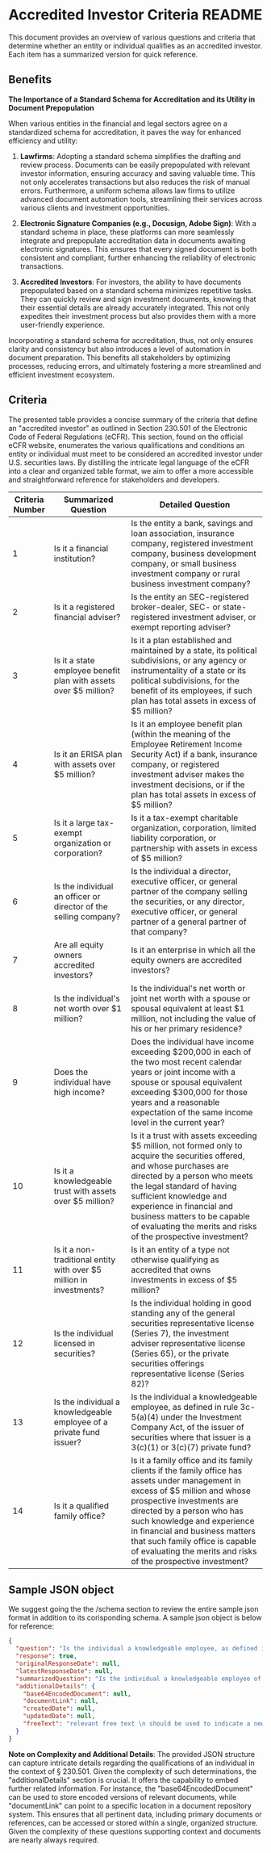 # Accredited Investor Criteria README

This document provides an overview of various questions and criteria that determine whether an entity or individual qualifies as an accredited investor. Each item has a summarized version for quick reference.

## Benefits

**The Importance of a Standard Schema for Accreditation and its Utility in Document Prepopulation**

When various entities in the financial and legal sectors agree on a standardized schema for accreditation, it paves the way for enhanced efficiency and utility:

1. **Lawfirms**: Adopting a standard schema simplifies the drafting and review process. Documents can be easily prepopulated with relevant investor information, ensuring accuracy and saving valuable time. This not only accelerates transactions but also reduces the risk of manual errors. Furthermore, a uniform schema allows law firms to utilize advanced document automation tools, streamlining their services across various clients and investment opportunities.

2. **Electronic Signature Companies (e.g., Docusign, Adobe Sign)**: With a standard schema in place, these platforms can more seamlessly integrate and prepopulate accreditation data in documents awaiting electronic signatures. This ensures that every signed document is both consistent and compliant, further enhancing the reliability of electronic transactions.

3. **Accredited Investors**: For investors, the ability to have documents prepopulated based on a standard schema minimizes repetitive tasks. They can quickly review and sign investment documents, knowing that their essential details are already accurately integrated. This not only expedites their investment process but also provides them with a more user-friendly experience.

Incorporating a standard schema for accreditation, thus, not only ensures clarity and consistency but also introduces a level of automation in document preparation. This benefits all stakeholders by optimizing processes, reducing errors, and ultimately fostering a more streamlined and efficient investment ecosystem.

## Criteria

The presented table provides a concise summary of the criteria that define an "accredited investor" as outlined in Section 230.501 of the Electronic Code of Federal Regulations (eCFR). This section, found on the official eCFR website, enumerates the various qualifications and conditions an entity or individual must meet to be considered an accredited investor under U.S. securities laws. By distilling the intricate legal language of the eCFR into a clear and organized table format, we aim to offer a more accessible and straightforward reference for stakeholders and developers.

| **Criteria Number** | **Summarized Question**                                              | **Detailed Question**                                                                                                                                                                                                                                                                                                                                         |
| ------------------- | -------------------------------------------------------------------- | ------------------------------------------------------------------------------------------------------------------------------------------------------------------------------------------------------------------------------------------------------------------------------------------------------------------------------------------------------------- |
| 1                   | Is it a financial institution?                                       | Is the entity a bank, savings and loan association, insurance company, registered investment company, business development company, or small business investment company or rural business investment company?                                                                                                                                                |
| 2                   | Is it a registered financial adviser?                                | Is the entity an SEC-registered broker-dealer, SEC- or state-registered investment adviser, or exempt reporting adviser?                                                                                                                                                                                                                                      |
| 3                   | Is it a state employee benefit plan with assets over $5 million?     | Is it a plan established and maintained by a state, its political subdivisions, or any agency or instrumentality of a state or its political subdivisions, for the benefit of its employees, if such plan has total assets in excess of $5 million?                                                                                                           |
| 4                   | Is it an ERISA plan with assets over $5 million?                     | Is it an employee benefit plan (within the meaning of the Employee Retirement Income Security Act) if a bank, insurance company, or registered investment adviser makes the investment decisions, or if the plan has total assets in excess of $5 million?                                                                                                    |
| 5                   | Is it a large tax-exempt organization or corporation?                | Is it a tax-exempt charitable organization, corporation, limited liability corporation, or partnership with assets in excess of $5 million?                                                                                                                                                                                                                   |
| 6                   | Is the individual an officer or director of the selling company?     | Is the individual a director, executive officer, or general partner of the company selling the securities, or any director, executive officer, or general partner of a general partner of that company?                                                                                                                                                       |
| 7                   | Are all equity owners accredited investors?                          | Is it an enterprise in which all the equity owners are accredited investors?                                                                                                                                                                                                                                                                                  |
| 8                   | Is the individual's net worth over $1 million?                       | Is the individual's net worth or joint net worth with a spouse or spousal equivalent at least $1 million, not including the value of his or her primary residence?                                                                                                                                                                                            |
| 9                   | Does the individual have high income?                                | Does the individual have income exceeding $200,000 in each of the two most recent calendar years or joint income with a spouse or spousal equivalent exceeding $300,000 for those years and a reasonable expectation of the same income level in the current year?                                                                                            |
| 10                  | Is it a knowledgeable trust with assets over $5 million?             | Is it a trust with assets exceeding $5 million, not formed only to acquire the securities offered, and whose purchases are directed by a person who meets the legal standard of having sufficient knowledge and experience in financial and business matters to be capable of evaluating the merits and risks of the prospective investment?                  |
| 11                  | Is it a non-traditional entity with over $5 million in investments?  | Is it an entity of a type not otherwise qualifying as accredited that owns investments in excess of $5 million?                                                                                                                                                                                                                                               |
| 12                  | Is the individual licensed in securities?                            | Is the individual holding in good standing any of the general securities representative license (Series 7), the investment adviser representative license (Series 65), or the private securities offerings representative license (Series 82)?                                                                                                                |
| 13                  | Is the individual a knowledgeable employee of a private fund issuer? | Is the individual a knowledgeable employee, as defined in rule 3c-5(a)(4) under the Investment Company Act, of the issuer of securities where that issuer is a 3(c)(1) or 3(c)(7) private fund?                                                                                                                                                               |
| 14                  | Is it a qualified family office?                                     | Is it a family office and its family clients if the family office has assets under management in excess of $5 million and whose prospective investments are directed by a person who has such knowledge and experience in financial and business matters that such family office is capable of evaluating the merits and risks of the prospective investment? |

## Sample JSON object

We suggest going the the /schema section to review the entire sample json format in addition to its corisponding schema. A sample json object is below for reference:

```json
{
  "question": "Is the individual a knowledgeable employee, as defined in rule 3c-5(a)(4) under the Investment Company Act, of the issuer of securities where that issuer is a 3(c)(1) or 3(c)(7) private fund?",
  "response": true,
  "originalResponseDate": null,
  "latestResponseDate": null,
  "summarizedQuestion": "Is the individual a knowledgeable employee of a private fund issuer?",
  "additionalDetails": {
    "base64EncodedDocument": null,
    "documentLink": null,
    "createdDate": null,
    "updatedDate": null,
    "freeText": "relevant free text \n should be used to indicate a new line "
  }
}
```

**Note on Complexity and Additional Details**: The provided JSON structure can capture intricate details regarding the qualifications of an individual in the context of § 230.501. Given the complexity of such determinations, the "additionalDetails" section is crucial. It offers the capability to embed further related information. For instance, the "base64EncodedDocument" can be used to store encoded versions of relevant documents, while "documentLink" can point to a specific location in a document repository system. This ensures that all pertinent data, including primary documents or references, can be accessed or stored within a single, organized structure. Given the complexity of these questions supporting context and documents are nearly always required.
